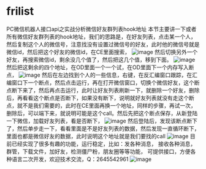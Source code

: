# frilist
PC微信机器人接口api之实战分析微信好友群列表hook地址
本节主要讲一下或者所有微信好友群列表的hook地址，我们的思路是，在好友列表，点击某一个人，然后复制这个人的微信号，注意找没有设置过微信号的好友，此时他的微信号就是微信id，然后把这个好友的微信id，在CE里面搜索，
![image](https://user-images.githubusercontent.com/96330669/165661293-4fff33db-9347-4b44-84aa-47b46ad0f53e.png)
然后切换另外一个好友，再搜索微信id，剩余没几个值了，然后把这几个值，移到下面。
![image](https://user-images.githubusercontent.com/96330669/165661324-df05bd77-532a-4db7-b81a-758140e5c438.png)
然后把这剩余的四个地址，在OD里面一个一个试，在OD里面下一个内存写入断点，
![image](https://user-images.githubusercontent.com/96330669/165661456-9fc743d4-d182-4893-b087-98457bc0a9e8.png)
然后在左边找到个人的一些信息，右键，在反汇编窗口跟踪，在汇编窗口下一个断点，然后点击运行，再在打开微信窗口，切换个微信好友，这个断点断下来了，然后再点击运行，此时让好友列表刷新一下，就删除一个好友，删除后，再看看这个断点是否断下，如果没有断下，说明就好友列表就没有走这个断点，就不是我们需要的，此时在CE里面再换一个地址，同样的步骤，再试一次，删除后，可以端下来，就说明可能是这个call。然后先把这个断点保存，从新登陆一下微信，加载好友列表，看是否断下，
![image](https://user-images.githubusercontent.com/96330669/165661483-00dc8b5b-9e8c-472d-b815-f927d669c947.png)
然后登陆后，发现该断点断下了，然后单步走一下，看看里面是不是好友列表的数据，然后发现一直循环断下，里面也都是微信好友的数据，此时说明这个地址就是我们要找的call
![image](https://user-images.githubusercontent.com/96330669/165661504-b8755879-3452-4866-bebb-7dfc974b70cf.png)
目前已经实现了很多有趣的功能，运行稳定，比如：发各种消息，
接收各种消息，群管，下载文件，加好友，检测僵尸粉，朋友圈等等功能，
可提供接口，方便各种语言二次开发，欢迎技术交流，Q：2645542961
![image](https://user-images.githubusercontent.com/96330669/165661699-0c008050-7390-444c-ab86-b30a20e7ad58.png)

